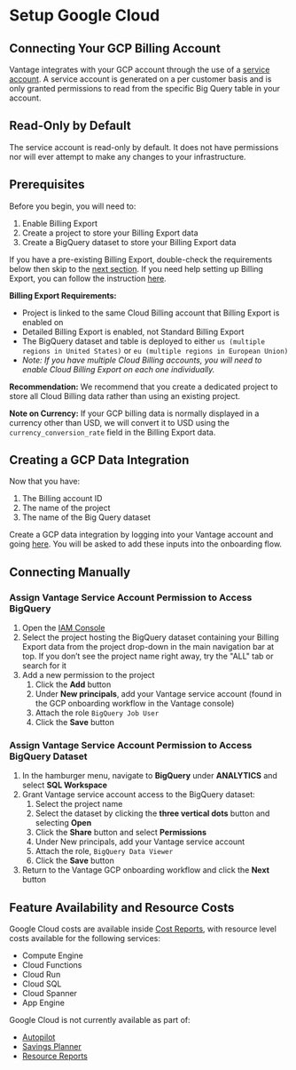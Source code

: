 # Setup Google Cloud

## Connecting Your GCP Billing Account

Vantage integrates with your GCP account through the use of a [service account](https://cloud.google.com/iam/docs/service-accounts). A service account is generated on a per customer basis and is only granted permissions to read from the specific Big Query table in your account.

## Read-Only by Default

The service account is read-only by default. It does not have permissions nor will ever attempt to make any changes to your infrastructure.

## Prerequisites

Before you begin, you will need to:

1. Enable Billing Export
2. Create a project to store your Billing Export data
3. Create a BigQuery dataset to store your Billing Export data

If you have a pre-existing Billing Export, double-check the requirements below then skip to the [next section](/connecting_gcp/#creating-a-gcp-data-integration). If you need help setting up Billing Export, you can follow the instruction [here](/enabling_gcp_billing_export/).

**Billing Export Requirements:**

- Project is linked to the same Cloud Billing account that Billing Export is enabled on
- Detailed Billing Export is enabled, not Standard Billing Export
- The BigQuery dataset and table is deployed to either `us (multiple regions in United States)` or `eu (multiple regions in European Union)`
- _Note: If you have multiple Cloud Billing accounts, you will need to enable Cloud Billing Export on each one individually._

**Recommendation:** We recommend that you create a dedicated project to store all Cloud Billing data rather than using an existing project.

**Note on Currency:** If your GCP billing data is normally displayed in a currency other than USD, we will convert it to USD using the `currency_conversion_rate` field in the Billing Export data.

## Creating a GCP Data Integration

Now that you have:

1. The Billing account ID
2. The name of the project
3. The name of the Big Query dataset

Create a GCP data integration by logging into your Vantage account and going [here](https://console.vantage.sh/settings/gcp). You will be asked to add these inputs into the onboarding flow.

## Connecting Manually

### Assign Vantage Service Account Permission to Access BigQuery

1. Open the [IAM Console](https://console.cloud.google.com/iam-admin/iam)
2. Select the project hosting the BigQuery dataset containing your Billing Export data from the project drop-down in the main navigation bar at top. If you don’t see the project name right away, try the "ALL" tab or search for it
3. Add a new permission to the project
   1. Click the **Add** button
   2. Under **New principals**, add your Vantage service account (found in the GCP onboarding workflow in the Vantage console)
   3. Attach the role `BigQuery Job User`
   4. Click the **Save** button

### Assign Vantage Service Account Permission to Access BigQuery Dataset

1. In the hamburger menu, navigate to **BigQuery** under **ANALYTICS** and select **SQL Workspace**
2. Grant Vantage service account access to the BigQuery dataset:
   1. Select the project name
   2. Select the dataset by clicking the **three vertical dots** button and selecting **Open**
   3. Click the **Share** button and select **Permissions**
   4. Under New principals, add your Vantage service account
   5. Attach the role, `BigQuery Data Viewer`
   6. Click the **Save** button
3. Return to the Vantage GCP onboarding workflow and click the **Next** button

## Feature Availability and Resource Costs

Google Cloud costs are available inside [Cost Reports](/cost_reports), with resource level costs available for the following services:

- Compute Engine
- Cloud Functions
- Cloud Run
- Cloud SQL
- Cloud Spanner
- App Engine

Google Cloud is not currently available as part of:

- [Autopilot](/autopilot)
- [Savings Planner](/savings_planner)
- [Resource Reports](/active_resources)
